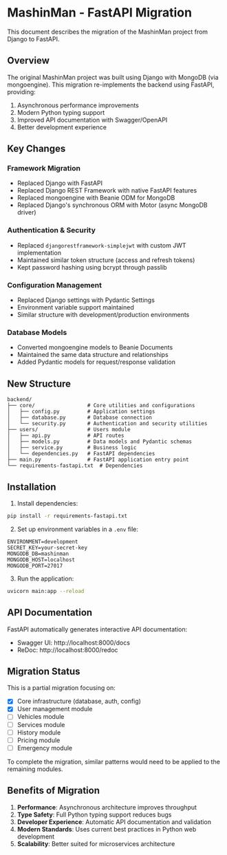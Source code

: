 # MashinMan - FastAPI Migration

This document describes the migration of the MashinMan project from Django to FastAPI.

## Overview

The original MashinMan project was built using Django with MongoDB (via mongoengine). This migration re-implements the backend using FastAPI, providing:

1. Asynchronous performance improvements
2. Modern Python typing support
3. Improved API documentation with Swagger/OpenAPI
4. Better development experience

## Key Changes

### Framework Migration
- Replaced Django with FastAPI
- Replaced Django REST Framework with native FastAPI features
- Replaced mongoengine with Beanie ODM for MongoDB
- Replaced Django's synchronous ORM with Motor (async MongoDB driver)

### Authentication & Security
- Replaced `djangorestframework-simplejwt` with custom JWT implementation
- Maintained similar token structure (access and refresh tokens)
- Kept password hashing using bcrypt through passlib

### Configuration Management
- Replaced Django settings with Pydantic Settings
- Environment variable support maintained
- Similar structure with development/production environments

### Database Models
- Converted mongoengine models to Beanie Documents
- Maintained the same data structure and relationships
- Added Pydantic models for request/response validation

## New Structure

```
backend/
├── core/                 # Core utilities and configurations
│   ├── config.py         # Application settings
│   ├── database.py       # Database connection
│   └── security.py       # Authentication and security utilities
├── users/                # Users module
│   ├── api.py            # API routes
│   ├── models.py         # Data models and Pydantic schemas
│   ├── service.py        # Business logic
│   └── dependencies.py   # FastAPI dependencies
├── main.py               # FastAPI application entry point
└── requirements-fastapi.txt  # Dependencies
```

## Installation

1. Install dependencies:
```bash
pip install -r requirements-fastapi.txt
```

2. Set up environment variables in a `.env` file:
```env
ENVIRONMENT=development
SECRET_KEY=your-secret-key
MONGODB_DB=mashinman
MONGODB_HOST=localhost
MONGODB_PORT=27017
```

3. Run the application:
```bash
uvicorn main:app --reload
```

## API Documentation

FastAPI automatically generates interactive API documentation:
- Swagger UI: http://localhost:8000/docs
- ReDoc: http://localhost:8000/redoc

## Migration Status

This is a partial migration focusing on:
- [x] Core infrastructure (database, auth, config)
- [x] User management module
- [ ] Vehicles module
- [ ] Services module
- [ ] History module
- [ ] Pricing module
- [ ] Emergency module

To complete the migration, similar patterns would need to be applied to the remaining modules.

## Benefits of Migration

1. **Performance**: Asynchronous architecture improves throughput
2. **Type Safety**: Full Python typing support reduces bugs
3. **Developer Experience**: Automatic API documentation and validation
4. **Modern Standards**: Uses current best practices in Python web development
5. **Scalability**: Better suited for microservices architecture